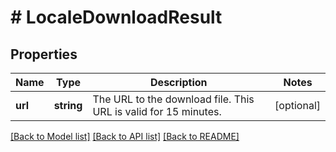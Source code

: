 # # LocaleDownloadResult

## Properties

Name | Type | Description | Notes
------------ | ------------- | ------------- | -------------
**url** | **string** | The URL to the download file. This URL is valid for 15 minutes. | [optional] 

[[Back to Model list]](../../README.md#documentation-for-models) [[Back to API list]](../../README.md#documentation-for-api-endpoints) [[Back to README]](../../README.md)


